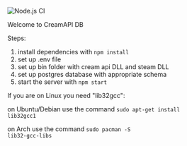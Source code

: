 ![Node.js CI](https://github.com/jiornojiovanni/creamiapidb/workflows/Node.js%20CI/badge.svg?branch=master)

Welcome to CreamAPI DB

Steps:

1) install dependencies with <code>npm install</code>
2) set up .env file
3) set up bin folder with cream api DLL and steam DLL
4) set up postgres database with appropriate schema
5) start the server with <code>npm start</code>

If you are on Linux you need "lib32gcc":

on Ubuntu/Debian use the command <code>sudo apt-get install lib32gcc1</code>

on Arch use the command <code>sudo pacman -S lib32-gcc-libs</code>
